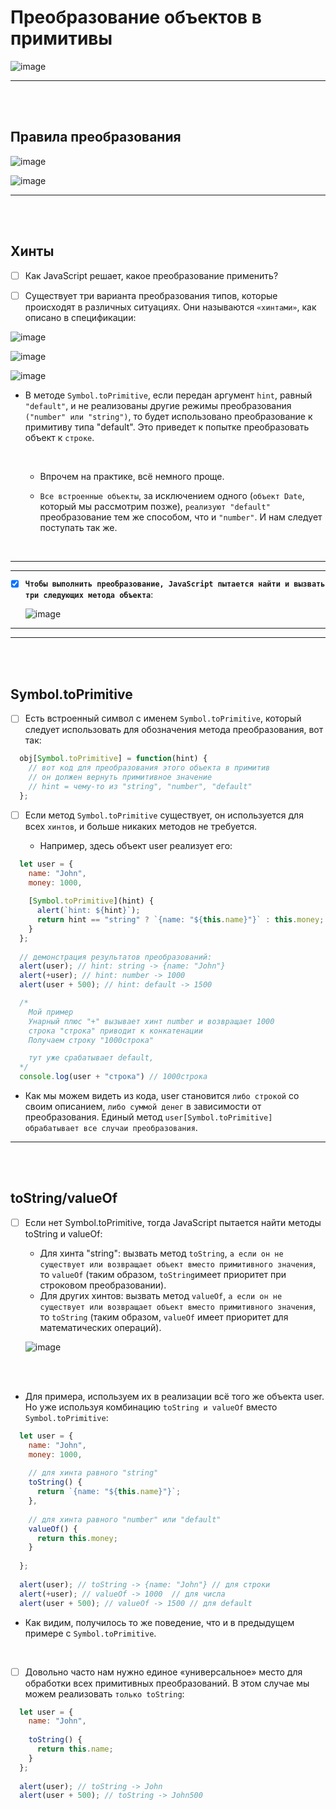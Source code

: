 # Преобразование объектов в примитивы

![image](https://github.com/acidshotgun/learn-js-vanilla/assets/117285472/da395e76-c9c1-4745-b936-cdb872f46f39)

<hr>
<br>
<br>

<h2>Правила преобразования</h2>

![image](https://github.com/acidshotgun/learn-js-vanilla/assets/117285472/f3d9c53c-dcb5-423c-9d79-abfb9b73ed09)

![image](https://github.com/acidshotgun/learn-js-vanilla/assets/117285472/6b4ce2a4-88fc-46be-8c02-d7fa1686c4be)


<hr>
<br>
<br>

<h2>Хинты</h2>

- [ ] Как JavaScript решает, какое преобразование применить?

- [ ] Существует три варианта преобразования типов, которые происходят в различных ситуациях. Они называются `«хинтами»`, как описано в спецификации:

![image](https://github.com/acidshotgun/learn-js-vanilla/assets/117285472/4f59ab61-497f-4f6a-b7b3-c797a0bcd106)

![image](https://github.com/acidshotgun/learn-js-vanilla/assets/117285472/03fe0655-9938-41ff-a1d8-34cb3a776e7a)

![image](https://github.com/acidshotgun/learn-js-vanilla/assets/117285472/b5766e5d-3855-440f-b7f1-01b676f67c7c)

+ В методе `Symbol.toPrimitive`, если передан аргумент `hint`, равный `"default"`, и не реализованы другие режимы преобразования `("number" или "string")`, то будет использовано преобразование к примитиву типа "default". Это приведет к попытке преобразовать объект к `строке`.

  <br>

  + Впрочем на практике, всё немного проще.

  + `Все встроенные объекты`, за исключением одного (`объект Date`, который мы рассмотрим позже), `реализуют "default"` преобразование тем же способом, что и `"number"`. И нам следует поступать так же.

<br>

<hr>
<hr>

- [x] **`Чтобы выполнить преобразование, JavaScript пытается найти и вызвать три следующих метода объекта`**:

  ![image](https://github.com/acidshotgun/learn-js-vanilla/assets/117285472/229f4dc9-cf64-49ce-a439-efa536f36ee8)

<hr>
<hr>

<br>
<br>

<h2>Symbol.toPrimitive</h2>

- [ ] Есть встроенный символ с именем `Symbol.toPrimitive`, который следует использовать для обозначения метода преобразования, вот так:

```javascript
  obj[Symbol.toPrimitive] = function(hint) {
    // вот код для преобразования этого объекта в примитив
    // он должен вернуть примитивное значение
    // hint = чему-то из "string", "number", "default"
  };
```

- [ ] Если метод `Symbol.toPrimitive` существует, он используется для всех `хинтов`, и больше никаких методов не требуется.

  + Например, здесь объект user реализует его:
     
```javascript
  let user = {
    name: "John",
    money: 1000,
  
    [Symbol.toPrimitive](hint) {
      alert(`hint: ${hint}`);
      return hint == "string" ? `{name: "${this.name}"}` : this.money;
    }
  };
  
  // демонстрация результатов преобразований:
  alert(user); // hint: string -> {name: "John"}
  alert(+user); // hint: number -> 1000
  alert(user + 500); // hint: default -> 1500

  /*
    Мой пример
    Унарный плюс "+" вызывает хинт number и возвращает 1000
    строка "строка" приводит к конкатенации
    Получаем строку "1000строка"

    тут уже срабатывает default, 
  */
  console.log(user + "строка") // 1000строка
```

  + Как мы можем видеть из кода, user становится `либо строкой` со своим описанием, `либо суммой денег` в зависимости от преобразования. Единый метод `user[Symbol.toPrimitive] обрабатывает все случаи преобразования`.

<hr>
<br>
<br>

<h2>toString/valueOf</h2>

- [ ] Если нет Symbol.toPrimitive, тогда JavaScript пытается найти методы toString и valueOf:

  + Для хинта "string": вызвать метод `toString`, `а если он не существует или возвращает объект вместо примитивного значения`, то `valueOf` (таким образом, `toString`имеет приоритет при строковом преобразовании).
  + Для других хинтов: вызвать метод `valueOf`, `а если он не существует или возвращает объект вместо примитивного значения`, то `toString` (таким образом, `valueOf` имеет приоритет для математических операций).
     
  ![image](https://github.com/acidshotgun/learn-js-vanilla/assets/117285472/6518bac6-38fb-4a2f-817a-0a738c7e6bb5)

<br>
<br>

+ Для примера, используем их в реализации всё того же объекта user. Но уже используя комбинацию `toString и valueOf` вместо `Symbol.toPrimitive`:

```javascript
  let user = {
    name: "John",
    money: 1000,
  
    // для хинта равного "string"
    toString() {
      return `{name: "${this.name}"}`;
    },
  
    // для хинта равного "number" или "default"
    valueOf() {
      return this.money;
    }
  
  };
  
  alert(user); // toString -> {name: "John"} // для строки
  alert(+user); // valueOf -> 1000  // для числа
  alert(user + 500); // valueOf -> 1500 // для default
```

+ Как видим, получилось то же поведение, что и в предыдущем примере с `Symbol.toPrimitive`.

<br>

- [ ] Довольно часто нам нужно единое «универсальное» место для обработки всех примитивных преобразований. В этом случае мы можем реализовать `только toString`:

```javascript
  let user = {
    name: "John",
  
    toString() {
      return this.name;
    }
  };
  
  alert(user); // toString -> John
  alert(user + 500); // toString -> John500
```
